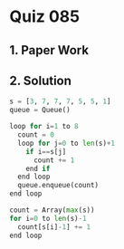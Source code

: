 # Quiz 085

## 1. Paper Work

## 2. Solution

```.py
s = [3, 7, 7, 7, 5, 5, 1]
queue = Queue()

loop for i=1 to 8
  count = 0
  loop for j=0 to len(s)+1
    if i==s[j]
      count += 1
    end if
  end loop
  queue.enqueue(count)
end loop
```

```.py
count = Array(max(s))
for i=0 to len(s)-1
  count[s[i]-1] += 1
end loop
```
